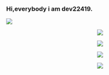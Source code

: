 ### Hi,everybody i am dev22419.

<a href='https://www.linkpicture.com/view.php?img=LPic606d369c26342937531865'><img src='https://mpng.subpng.com/20180715/qeh/kisspng-white-hat-security-hacker-black-hat-briefings-comp-white-hat-hacker-icon-5b4b6fa28c83a9.7431898115316704345756.jpg' type='image'></a>

<p align="center">
<img src="https://3zpzsfcsbqqzfed6cxt0ng-on.drv.tw/h.gif" type='image'>
</p>

<p align="center">
<img src='https://img.shields.io/badge/GitHub-dev22419-green?style=for-the-badge&logo=GitHub' type='image'>
</p>
<p align="center">
<a href='https://dev22419.blogspot.com/?m=1'><img src='https://img.shields.io/badge/Website-visit-green?style=for-the-badge&logo=google' type='image'></a>
</p>
<p align="center">
<a href=''><img src='https://img.shields.io/badge/Youtube-channel-green?style=for-the-badge&logo=youtube' type='image'></a>
</p>

